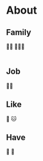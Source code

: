 # About


## Family

:man::woman: :girl::girl::girl:
<br><br>

## Job

:man_technologist:

## Like

:dog: :cat:

## Have

:rabbit: :rabbit2:

